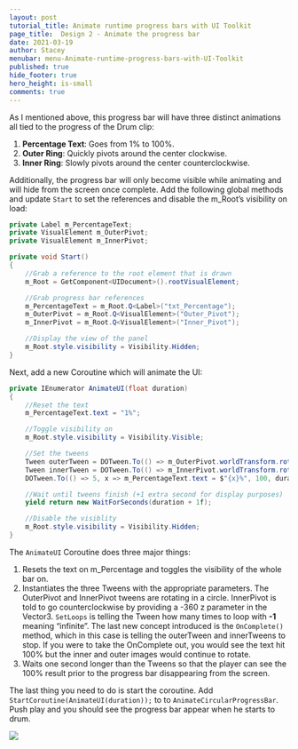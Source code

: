 ```yaml
---
layout: post
tutorial_title: Animate runtime progress bars with UI Toolkit
page_title:  Design 2 - Animate the progress bar
date: 2021-03-19
author: Stacey
menubar: menu-Animate-runtime-progress-bars-with-UI-Toolkit
published: true
hide_footer: true
hero_height: is-small
comments: true
---
```

As I mentioned above, this progress bar will have three distinct animations all tied to the progress of the Drum clip:

1. **Percentage Text**: Goes from 1% to 100%.
2. **Outer Ring**: Quickly pivots around the center clockwise.
3. **Inner Ring**: Slowly pivots around the center counterclockwise. 

Additionally, the progress bar will only become visible while animating and will hide from the screen once complete. 
Add the following global methods and update `Start` to set the references and disable the m_Root’s visibility on load:

```csharp
private Label m_PercentageText;
private VisualElement m_OuterPivot;
private VisualElement m_InnerPivot;

private void Start()
{
    //Grab a reference to the root element that is drawn
    m_Root = GetComponent<UIDocument>().rootVisualElement;

    //Grab progress bar references
    m_PercentageText = m_Root.Q<Label>("txt_Percentage");
    m_OuterPivot = m_Root.Q<VisualElement>("Outer_Pivot");
    m_InnerPivot = m_Root.Q<VisualElement>("Inner_Pivot");

    //Display the view of the panel
    m_Root.style.visibility = Visibility.Hidden;
}
```
Next, add a new Coroutine which will animate the UI:

```csharp
private IEnumerator AnimateUI(float duration)
{
    //Reset the text
    m_PercentageText.text = "1%";

    //Toggle visibility on
    m_Root.style.visibility = Visibility.Visible;

    //Set the tweens
    Tween outerTween = DOTween.To(() => m_OuterPivot.worldTransform.rotation.eulerAngles, x => m_OuterPivot.transform.rotation = Quaternion.Euler(x), new Vector3(0, 0, 360), 5 / 0.5f).SetEase(Ease.Linear).SetLoops(-1);
    Tween innerTween = DOTween.To(() => m_InnerPivot.worldTransform.rotation.eulerAngles, x => m_InnerPivot.transform.rotation = Quaternion.Euler(x), new Vector3(0, 0, -360), duration / 0.5f).SetEase(Ease.Linear).SetLoops(-1);
    DOTween.To(() => 5, x => m_PercentageText.text = $"{x}%", 100, duration).SetEase(Ease.Linear).OnComplete(() => { outerTween.Kill(); innerTween.Kill(); });

    //Wait until tweens finish (+1 extra second for display purposes) 
    yield return new WaitForSeconds(duration + 1f);

    //Disable the visiblity
    m_Root.style.visibility = Visibility.Hidden;
}
```

The `AnimateUI` Coroutine does three major things:

1. Resets the text on m_Percentage and toggles the visibility of the whole bar on.
2. Instantiates the three Tweens with the appropriate parameters. The OuterPivot and InnerPivot tweens are rotating in a circle. InnerPivot is told to go counterclockwise by providing a -360 z parameter in the Vector3. `SetLoops` is telling the Tween how many times to loop with **-1** meaning “infinite”. The last new concept introduced is the `OnComplete()` method, which in this case is telling the outerTween and innerTweens to stop. If you were to take the OnComplete out, you would see the text hit 100% but the inner and outer images would continue to rotate.
3. Waits one second longer than the Tweens so that the player can see the 100% result prior to the progress bar disappearing from the screen. 

The last thing you need to do is start the coroutine. Add `StartCoroutine(AnimateUI(duration));` to to `AnimateCircularProgressBar`. Push play and you should see the progress bar appear when he starts to drum.

![]({{page.dir}}/images/9-design-2-final.gif) 
